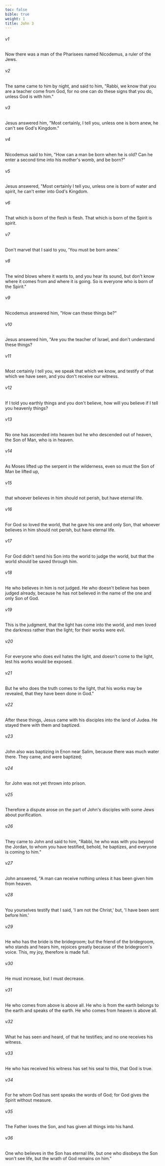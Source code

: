 ```yaml
---
toc: false
bible: true
weight: 1
title: John 3
---
```




###### v1 
Now there was a man of the Pharisees named Nicodemus, a ruler of the Jews. 

###### v2 
The same came to him by night, and said to him, "Rabbi, we know that you are a teacher come from God, for no one can do these signs that you do, unless God is with him." 

###### v3 
Jesus answered him, "Most certainly, I tell you, unless one is born anew, he can't see God's Kingdom." 

###### v4 
Nicodemus said to him, "How can a man be born when he is old? Can he enter a second time into his mother's womb, and be born?" 

###### v5 
Jesus answered, "Most certainly I tell you, unless one is born of water and spirit, he can't enter into God's Kingdom. 

###### v6 
That which is born of the flesh is flesh. That which is born of the Spirit is spirit. 

###### v7 
Don't marvel that I said to you, 'You must be born anew.' 

###### v8 
The wind blows where it wants to, and you hear its sound, but don't know where it comes from and where it is going. So is everyone who is born of the Spirit." 

###### v9 
Nicodemus answered him, "How can these things be?" 

###### v10 
Jesus answered him, "Are you the teacher of Israel, and don't understand these things? 

###### v11 
Most certainly I tell you, we speak that which we know, and testify of that which we have seen, and you don't receive our witness. 

###### v12 
If I told you earthly things and you don't believe, how will you believe if I tell you heavenly things? 

###### v13 
No one has ascended into heaven but he who descended out of heaven, the Son of Man, who is in heaven. 

###### v14 
As Moses lifted up the serpent in the wilderness, even so must the Son of Man be lifted up, 

###### v15 
that whoever believes in him should not perish, but have eternal life. 

###### v16 
For God so loved the world, that he gave his one and only Son, that whoever believes in him should not perish, but have eternal life. 

###### v17 
For God didn't send his Son into the world to judge the world, but that the world should be saved through him. 

###### v18 
He who believes in him is not judged. He who doesn't believe has been judged already, because he has not believed in the name of the one and only Son of God. 

###### v19 
This is the judgment, that the light has come into the world, and men loved the darkness rather than the light; for their works were evil. 

###### v20 
For everyone who does evil hates the light, and doesn't come to the light, lest his works would be exposed. 

###### v21 
But he who does the truth comes to the light, that his works may be revealed, that they have been done in God." 

###### v22 
After these things, Jesus came with his disciples into the land of Judea. He stayed there with them and baptized. 

###### v23 
John also was baptizing in Enon near Salim, because there was much water there. They came, and were baptized; 

###### v24 
for John was not yet thrown into prison. 

###### v25 
Therefore a dispute arose on the part of John's disciples with some Jews about purification. 

###### v26 
They came to John and said to him, "Rabbi, he who was with you beyond the Jordan, to whom you have testified, behold, he baptizes, and everyone is coming to him." 

###### v27 
John answered, "A man can receive nothing unless it has been given him from heaven. 

###### v28 
You yourselves testify that I said, 'I am not the Christ,' but, 'I have been sent before him.' 

###### v29 
He who has the bride is the bridegroom; but the friend of the bridegroom, who stands and hears him, rejoices greatly because of the bridegroom's voice. This, my joy, therefore is made full. 

###### v30 
He must increase, but I must decrease. 

###### v31 
He who comes from above is above all. He who is from the earth belongs to the earth and speaks of the earth. He who comes from heaven is above all. 

###### v32 
What he has seen and heard, of that he testifies; and no one receives his witness. 

###### v33 
He who has received his witness has set his seal to this, that God is true. 

###### v34 
For he whom God has sent speaks the words of God; for God gives the Spirit without measure. 

###### v35 
The Father loves the Son, and has given all things into his hand. 

###### v36 
One who believes in the Son has eternal life, but one who disobeys the Son won't see life, but the wrath of God remains on him."
